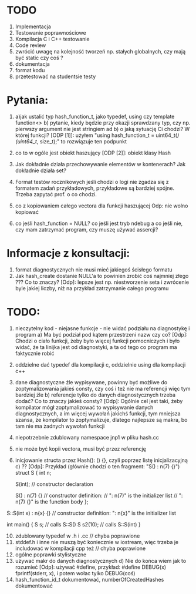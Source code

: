 # TODO
1) Implementacja
2) Testowanie poprawnościowe
3) Kompilacja C i C++ testowanie
4) Code review
5) zwrócić uwagę na kolejność tworzeń np. stałych globalnych, czy mają być static czy coś ?
6) dokumentacja
7) format kodu 
8) przetestować na studentsie testy 


# Pytania:
1) a)jak ustalić typ hash_function_t, jako typedef, using czy template function<> 
   b) pytanie, kiedy będzie przy okazji sprawdzany typ, czy np. pierwszy argument nie jest stringiem
   ad b) o jaką sytuację Ci chodzi? W której funkcji?
[ODP [1]]: użyłem "using hash_function_t = uint64_t(*)(uint64_t*, size_t);" to rozwiązuje ten podpunkt

2) co to w ogóle jest obiekt haszujący
[ODP [2]]: obiekt klasy Hash 

3) Jak dokładnie działa przechowywanie elementów w kontenerach? Jak dokładnie działa set?

4) Format testów rocznikowych jeśli chodzi o logi nie zgadza się z formatem zadań przykładowych, przykładowe są bardziej spójne. Trzeba zapytać prof. o co chodzi.

5) co z kopiowaniem całego vectora dla funkcji haszującej Odp: nie wolno kopiować

6) co jeśli hash_function = NULL? co jeśli jest tryb ndebug a co jeśli nie, czy mam zatrzymać program, czy muszę używać assercji?

# Informacje z konsultacji:
1) format diagnostycznych nie musi mieć jakiegoś ścisłego formatu
2) Jak hash_create dostanie NULL'a to powinien zrobić coś najmniej złego
   ??? Co to znaczy? [Odp]: lepsze jest np. niestworzenie seta i zwrócenie byle jakiej liczby, niż na przykład zatrzymanie całego programu 

# TODO:
1) nieczytelny kod - niejasne funkcje - nie widać podziału na diagnostykę i program
   a) Ma być podział pod kątem przestrzeni nazw czy co? [Odp]: Chodzi o ciało funkcji, żeby było więcej funkcji pomocniczych i było widać, że ta linijka jest od diagnostyki, a ta od tego co program ma faktycznie robić
3) oddzielne dać typedef dla kompilacji c, oddzielnie using dla kompilacji c++
4) dane diagnostyczne źle wypisywane, powinny być możliwe do zoptymalizowania jakieś consty, czy coś i też nie ma referencji więc tym bardziej źle 
   b) referencje tylko do danych diagnostycznych trzeba dodać? Co to znaczy jakieś consty? [Odp]: Ogólnie cel jest taki, żeby kompilator mógł zoptymalizować to wypisywanie danych diagnostycznych, a im więcej wywołań jakichś funkcji, tym mniejsza szansa, że kompilator to zoptymalizuje, dlatego najlepsze są makra, bo tam nie ma żadnych wywołań funkcji
6) niepotrzebnie zdublowany namespace jnp1 w pliku hash.cc
7) nie może być kopii vectora, musi być przez referencję 
8) inicjowanie structa przez Hash(): () {}, czyli poprzez listę inicjalizacyjną
   c) ?? [Odp]: Przykład (głównie chodzi o ten fragment: "S() : n(7) {}")
struct S
{
    int n;
 
    S(int);       // constructor declaration
 
    S() : n(7) {} // constructor definition:
                  // ": n(7)" is the initializer list
                  // ": n(7) {}" is the function body
};
 
S::S(int x) : n{x} {} // constructor definition: ": n{x}" is the initializer list
 
int main()
{
    S s;      // calls S::S()
    S s2(10); // calls S::S(int)
}



10) zdublowany typedef w .h i .cc // chyba poprawione
11) stddef.h i inne nie muszą być koniecznie w iostream, więc trzeba je includować w kompilacji cpp też // chyba poprawione
12) ogólne poprawki stylistyczne
13) używać makr do danych diagnostycznych
   d) Nie do końca wiem jak to rozumieć [Odp]: używać #define, przykład: #define DEBUG(x) fprintf(stderr, x), i potem wołac tylko DEBUG(coś)
15) hash_function_id_t dokumentować, numberOfCreatedHashes dokumentować

